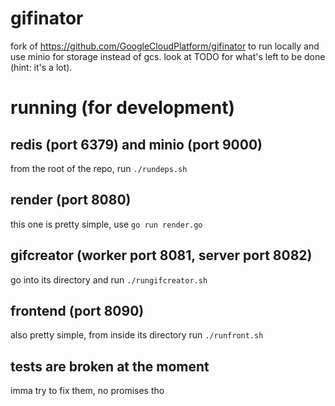 # gifinator

fork of https://github.com/GoogleCloudPlatform/gifinator to run locally and use minio for storage instead of gcs.
look at TODO for what's left to be done (hint: it's a lot).

# running (for development)

## redis (port 6379) and minio (port 9000)
from the root of the repo, run `./rundeps.sh`

## render (port 8080)
this one is pretty simple, use `go run render.go`

## gifcreator (worker port 8081, server port 8082)
go into its directory and run `./rungifcreator.sh`

## frontend (port 8090)
also pretty simple, from inside its directory run `./runfront.sh`

## tests are broken at the moment
imma try to fix them, no promises tho
